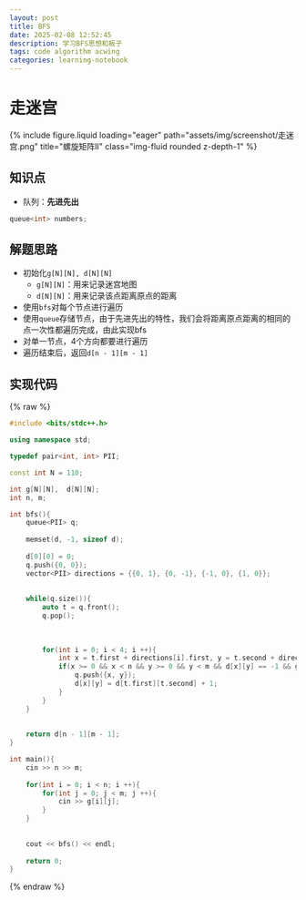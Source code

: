 ```yaml
---
layout: post
title: BFS
date: 2025-02-08 12:52:45
description: 学习BFS思想和板子
tags: code algorithm acwing
categories: learning-notebook
---
```




# 走迷宫

<div class="row">
    <div class="col-sm mt-3 mt-md-0">
        {% include figure.liquid loading="eager" path="assets/img/screenshot/走迷宫.png" title="螺旋矩阵II" class="img-fluid rounded z-depth-1" %}
    </div>
</div>

## 知识点
- 队列：**先进先出**

```c++
queue<int> numbers;
```
## 解题思路
- 初始化`g[N][N], d[N][N]`
  - `g[N][N]`：用来记录迷宫地图
  - `d[N][N]`：用来记录该点距离原点的距离
- 使用`bfs`对每个节点进行遍历
- 使用`queue`存储节点，由于先进先出的特性，我们会将距离原点距离的相同的点一次性都遍历完成，由此实现bfs
- 对单一节点，4个方向都要进行遍历
- 遍历结束后，返回`d[n - 1][m - 1]`

## 实现代码

{% raw %}
```cpp
#include <bits/stdc++.h>

using namespace std;

typedef pair<int, int> PII;

const int N = 110;

int g[N][N],  d[N][N];
int n, m;

int bfs(){
    queue<PII> q;
    
    memset(d, -1, sizeof d);
    
    d[0][0] = 0;
    q.push({0, 0});
    vector<PII> directions = {{0, 1}, {0, -1}, {-1, 0}, {1, 0}};
    
    
    while(q.size()){
        auto t = q.front();
        q.pop();
        
        
        
        for(int i = 0; i < 4; i ++){
            int x = t.first + directions[i].first, y = t.second + directions[i].second;
            if(x >= 0 && x < n && y >= 0 && y < m && d[x][y] == -1 && g[x][y] == 0){
                q.push({x, y});
                d[x][y] = d[t.first][t.second] + 1;
            }
        }
    }
    
    
    return d[n - 1][m - 1];
}

int main(){
    cin >> n >> m;
    
    for(int i = 0; i < n; i ++){
        for(int j = 0; j < m; j ++){
            cin >> g[i][j];
        }
    }
    
    
    cout << bfs() << endl;
    
    return 0;
}
```
{% endraw %}